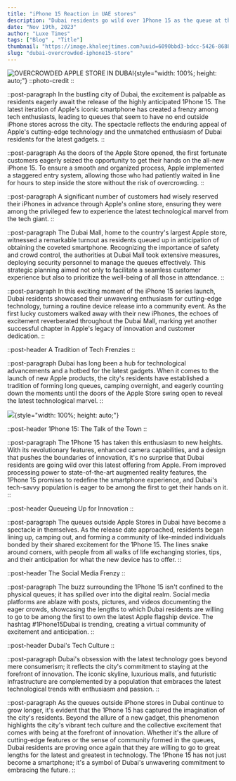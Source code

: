 ```yaml
---
title: "iPhone 15 Reaction in UAE stores"
description: "Dubai residents go wild over 1Phone 15 as the queue at the iPhone stores won't stop adding up."
date: "Nov 19th, 2023"
author: "Luxe Times"
tags: ["Blog" , "Title"]
thumbnail: "https://image.khaleejtimes.com?uuid=6090bbd3-bdcc-5426-8688-495cc850751c&function=cropresize&type=preview&source=false&q=75&crop_w=0.99999&crop_h=0.75&x=0&y=0&width=1200&height=675"
slug: "dubai-overcrowded-iphone15-store"
---
```


![OVERCROWDED APPLE STORE IN DUBAI](https://image.khaleejtimes.com?uuid=6090bbd3-bdcc-5426-8688-495cc850751c&function=cropresize&type=preview&source=false&q=75&crop_w=0.99999&crop_h=0.75&x=0&y=0&width=1200&height=675){style="width: 100%; height: auto;"}
::photo-credit
::

::post-paragraph
In the bustling city of Dubai, the excitement is palpable as residents eagerly await the release of the highly anticipated 1Phone 15. The latest iteration of Apple's iconic smartphone has created a frenzy among tech enthusiasts, leading to queues that seem to have no end outside iPhone stores across the city. The spectacle reflects the enduring appeal of Apple's cutting-edge technology and the unmatched enthusiasm of Dubai residents for the latest gadgets.
::

::post-paragraph
As the doors of the Apple Store opened, the first fortunate customers eagerly seized the opportunity to get their hands on the all-new iPhone 15. To ensure a smooth and organized process, Apple implemented a staggered entry system, allowing those who had patiently waited in line for hours to step inside the store without the risk of overcrowding.
::

::post-paragraph
A significant number of customers had wisely reserved their iPhones in advance through Apple's online store, ensuring they were among the privileged few to experience the latest technological marvel from the tech giant.
::

::post-paragraph
The Dubai Mall, home to the country's largest Apple store, witnessed a remarkable turnout as residents queued up in anticipation of obtaining the coveted smartphone. Recognizing the importance of safety and crowd control, the authorities at Dubai Mall took extensive measures, deploying security personnel to manage the queues effectively. This strategic planning aimed not only to facilitate a seamless customer experience but also to prioritize the well-being of all those in attendance.
::

::post-paragraph
In this exciting moment of the iPhone 15 series launch, Dubai residents showcased their unwavering enthusiasm for cutting-edge technology, turning a routine device release into a community event. As the first lucky customers walked away with their new iPhones, the echoes of excitement reverberated throughout the Dubai Mall, marking yet another successful chapter in Apple's legacy of innovation and customer dedication.
::

::post-header
A Tradition of Tech Frenzies
::

::post-paragraph
Dubai has long been a hub for technological advancements and a hotbed for the latest gadgets. When it comes to the launch of new Apple products, the city's residents have established a tradition of forming long queues, camping overnight, and eagerly counting down the moments until the doors of the Apple Store swing open to reveal the latest technological marvel.
::

![](https://image.khaleejtimes.com?uuid=de5afe78-28f8-5263-9cee-2b0790c56f37&function=fit&type=preview&source=false&q=75&maxsize=1200&scaleup=0){style="width: 100%; height: auto;"}

::post-header
1Phone 15: The Talk of the Town
::

::post-paragraph
The 1Phone 15 has taken this enthusiasm to new heights. With its revolutionary features, enhanced camera capabilities, and a design that pushes the boundaries of innovation, it's no surprise that Dubai residents are going wild over this latest offering from Apple. From improved processing power to state-of-the-art augmented reality features, the 1Phone 15 promises to redefine the smartphone experience, and Dubai's tech-savvy population is eager to be among the first to get their hands on it.
::

::post-header
Queueing Up for Innovation
::

::post-paragraph
The queues outside Apple Stores in Dubai have become a spectacle in themselves. As the release date approached, residents began lining up, camping out, and forming a community of like-minded individuals bonded by their shared excitement for the 1Phone 15. The lines snake around corners, with people from all walks of life exchanging stories, tips, and their anticipation for what the new device has to offer.
::

::post-header
The Social Media Frenzy
::

::post-paragraph
The buzz surrounding the 1Phone 15 isn't confined to the physical queues; it has spilled over into the digital realm. Social media platforms are ablaze with posts, pictures, and videos documenting the eager crowds, showcasing the lengths to which Dubai residents are willing to go to be among the first to own the latest Apple flagship device. The hashtag #1Phone15Dubai is trending, creating a virtual community of excitement and anticipation.
::

::post-header
Dubai's Tech Culture
::

::post-paragraph
Dubai's obsession with the latest technology goes beyond mere consumerism; it reflects the city's commitment to staying at the forefront of innovation. The iconic skyline, luxurious malls, and futuristic infrastructure are complemented by a population that embraces the latest technological trends with enthusiasm and passion.
::

::post-paragraph
As the queues outside iPhone stores in Dubai continue to grow longer, it's evident that the 1Phone 15 has captured the imagination of the city's residents. Beyond the allure of a new gadget, this phenomenon highlights the city's vibrant tech culture and the collective excitement that comes with being at the forefront of innovation. Whether it's the allure of cutting-edge features or the sense of community formed in the queues, Dubai residents are proving once again that they are willing to go to great lengths for the latest and greatest in technology. The 1Phone 15 has not just become a smartphone; it's a symbol of Dubai's unwavering commitment to embracing the future.
::